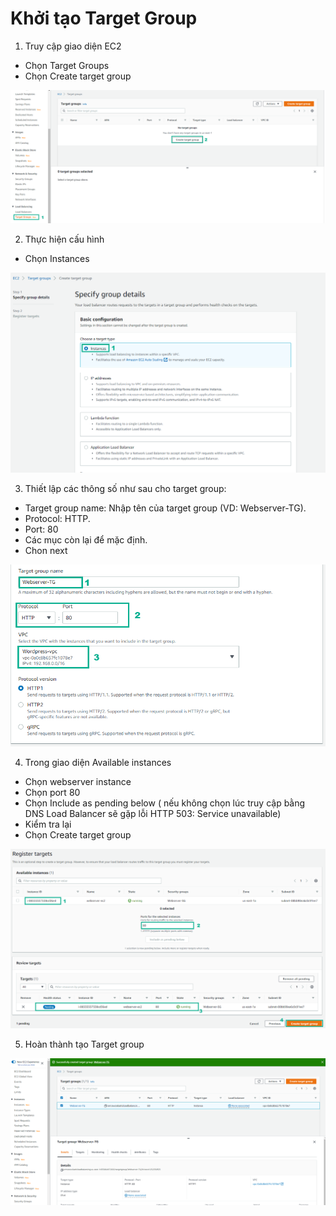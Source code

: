 # Khởi tạo Target Group

1. Truy cập giao diện EC2
-	Chọn Target Groups
-	Chọn Create target group

![ami](/images/createautoscaling/target-group-setup-01.png?featherlight=false&width=90pc)

2. Thực hiện cấu hình
-	Chọn Instances

![ami](/images/createautoscaling/target-group-setup-02.png?featherlight=false&width=90pc)

3. Thiết lập các thông số như sau cho target group:
-	Target group name: Nhập tên của target group (VD: Webserver-TG).
-	Protocol: HTTP.
-	Port: 80
-	Các mục còn lại để mặc định.
-	Chon next

![ami](/images/createautoscaling/target-group-setup-03.png?featherlight=false&width=90pc)

4. Trong giao diện Available instances
-	Chọn webserver instance
-	Chọn port 80
-	Chọn Include as pending below ( nếu không chọn lúc truy cập bằng DNS Load Balancer sẽ gặp lỗi HTTP 503: Service unavailable)
-	Kiểm tra lại
-	Chọn Create target group

![ami](/images/createautoscaling/target-group-setup-04.png?featherlight=false&width=90pc)

5. Hoàn thành tạo Target group

![ami](/images/createautoscaling/target-group-setup-05.png?featherlight=false&width=90pc)
